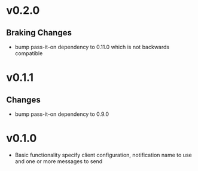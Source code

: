 # v0.2.0
## Braking Changes
- bump pass-it-on dependency to 0.11.0 which is not backwards compatible

# v0.1.1
## Changes
- bump pass-it-on dependency to 0.9.0

# v0.1.0
- Basic functionality specify client configuration, notification name to use and one or more messages to send
